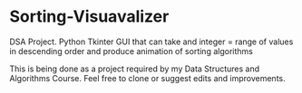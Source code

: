 # Sorting-Visuavalizer
DSA Project. Python Tkinter GUI that can take and integer = range of values in descending order and produce animation of sorting algorithms

This is being done as a project required by my Data Structures and Algorithms Course. 
Feel free to clone or suggest edits and improvements.
